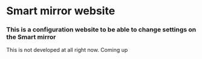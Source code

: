 # Smart mirror website

### This is a configuration website to be able to change settings on the Smart mirror

This is not developed at all right now. Coming up
